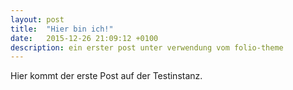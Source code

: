 ```yaml
---
layout: post
title:  "Hier bin ich!"
date:   2015-12-26 21:09:12 +0100
description: ein erster post unter verwendung vom folio-theme
---
```


Hier kommt der erste Post auf der Testinstanz.


